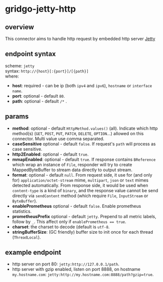 # gridgo-jetty-http

## overview
This connector aims to handle http request by embedded http server [Jetty](https://www.eclipse.org/jetty/)

## endpoint syntax
scheme: `jetty` <br/>
syntax: ` http://{host}[:{port}]/[{path}] ` <br/>
where:
- **host**: required - can be ip (both `ipv4` and `ipv6`), `hostname` or `interface name`.
- **port**: optional - default `80`.
- **path**: optional - default `/*` .

## params
- **method**: optional - default `HttpMethod.values()` (all). Indicate which http method(s) (`GET`, `POST`, `PUT`, `PATCH`, `DELETE`, `OPTION`...) allowed on this connector. Multi value use comma separated.
- **caseSensitive** optional - default `false`. If request's `path` will process as case sensitive.
- **http2Enabled**: optional - default `true`.
- **mmapEnabled**: optional - default `true`. If response contains `BReference` which wrap an instance of `File`, responder will try to create MappedByteBuffer to stream data directly to output stream.
- **format**: optional - default `null`. From request side, it use for (and only for) `application/octet-stream` mime, `multipart`, `json` or `text` mimes detected automatically. From response side, it would be used when `content-type` is a kind of `binary`, and the response value cannot be send directly via `sendContent` method (which require `File`, `InputStream` or `ByteBuffer`).
- **enablePrometheus** optional - default `false`. Enable prometheus statistics.
- **prometheusPrefix** optional - default `jetty`. Prepend to all metric labels, follow by `_`. This affect only if `enablePrometheus == true`.
- **charset**: the charset to decode (default is `utf-8`.
- **stringBufferSize**: (GC friendly) buffer size to init once for each thread (`ThreadLocal`).

## example endpoint
- http server on port 80: `jetty:http://127.0.0.1/path`.
- http server with gzip enabled, listen on port 8888, on hostname `my.hostname.com`: `jetty:http://my.hostname.com:8888/path?gzip=true`.
